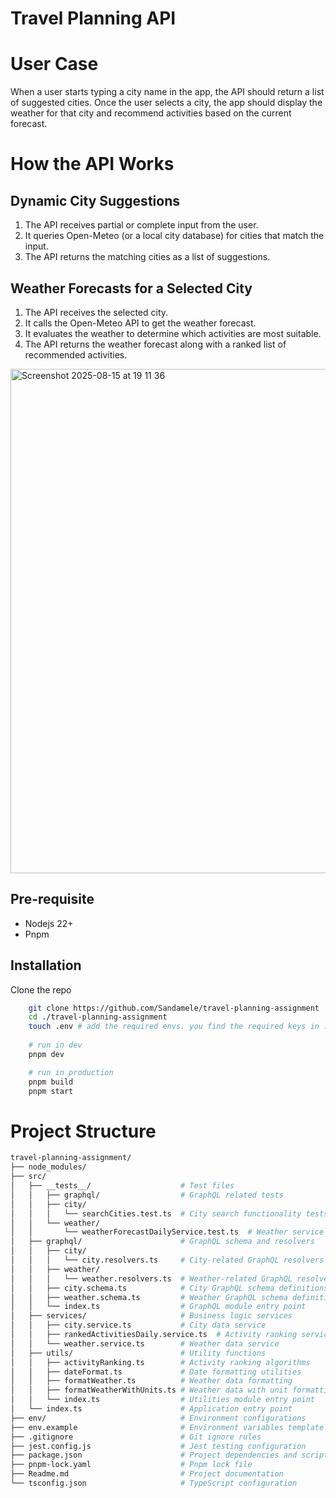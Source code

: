 # Travel Planning API

# User Case
When a user starts typing a city name in the app, the API should return a list of suggested cities.
Once the user selects a city, the app should display the weather for that city and recommend activities based on the 
current forecast.

# How the API Works
## Dynamic City Suggestions
1. The API receives partial or complete input from the user.
2. It queries Open-Meteo (or a local city database) for cities that match the input.
3. The API returns the matching cities as a list of suggestions.

## Weather Forecasts for a Selected City
1. The API receives the selected city.
2. It calls the Open-Meteo API to get the weather forecast.
3. It evaluates the weather to determine which activities are most suitable.
4. The API returns the weather forecast along with a ranked list of recommended activities.

<img width="959" height="807" alt="Screenshot 2025-08-15 at 19 11 36" src="https://github.com/user-attachments/assets/f9ecd5e9-944d-4345-85ef-252eff33f287" />

## Pre-requisite
- Nodejs 22+
- Pnpm

## Installation
Clone the repo
```bash
    git clone https://github.com/Sandamele/travel-planning-assignment
    cd ./travel-planning-assignment
    touch .env # add the required envs. you find the required keys in .env.example
    
    # run in dev
    pnpm dev

    # run in production
    pnpm build
    pnpm start
```

# Project Structure
```bash
travel-planning-assignment/
├── node_modules/
├── src/
│   ├── __tests__/                    # Test files
│   │   ├── graphql/                  # GraphQL related tests
│   │   ├── city/
│   │   │   └── searchCities.test.ts  # City search functionality tests
│   │   └── weather/
│   │       └── weatherForecastDailyService.test.ts  # Weather service tests
│   ├── graphql/                      # GraphQL schema and resolvers
│   │   ├── city/
│   │   │   └── city.resolvers.ts     # City-related GraphQL resolvers
│   │   ├── weather/
│   │   │   └── weather.resolvers.ts  # Weather-related GraphQL resolvers
│   │   ├── city.schema.ts            # City GraphQL schema definitions
│   │   ├── weather.schema.ts         # Weather GraphQL schema definitions
│   │   └── index.ts                  # GraphQL module entry point
│   ├── services/                     # Business logic services
│   │   ├── city.service.ts           # City data service
│   │   ├── rankedActivitiesDaily.service.ts  # Activity ranking service
│   │   └── weather.service.ts        # Weather data service
│   ├── utils/                        # Utility functions
│   │   ├── activityRanking.ts        # Activity ranking algorithms
│   │   ├── dateFormat.ts             # Date formatting utilities
│   │   ├── formatWeather.ts          # Weather data formatting
│   │   ├── formatWeatherWithUnits.ts # Weather data with unit formatting
│   │   └── index.ts                  # Utilities module entry point
│   └── index.ts                      # Application entry point
├── env/                              # Environment configurations
├── env.example                       # Environment variables template
├── .gitignore                        # Git ignore rules
├── jest.config.js                    # Jest testing configuration
├── package.json                      # Project dependencies and scripts
├── pnpm-lock.yaml                    # Pnpm lock file
├── Readme.md                         # Project documentation
└── tsconfig.json                     # TypeScript configuration
```
